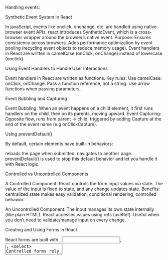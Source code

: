 

Handling events:

Synthetic Event System in React

In javaScript, events like onclick, onchange, etc. are handled using native browser event APIs.
react introduces SyntheticEvent, which is a cross-browser wrapper around the browser’s native event.
Purpose:
Ensures consistency across browsers.
Adds performance optimization by event pooling (recycling event objects to reduce memory usage).
Event handlers in React are written in camelCase (onClick, onChange) instead of lowercase (onclick).

Using Event Handlers to Handle User Interactions

Event handlers in React are written as functions.
Key rules:
Use camelCase: onClick, onChange.
Pass a function reference, not a string.
Use arrow functions when passing parameters.

Event Bubbling and Capturing

Event Bubbling: When an event happens on a child element, it first runs handlers on the child, then on its parents, moving upward.
Event Capturing: Opposite flow, runs from parent → child, triggered by adding Capture at the end of the event name (e.g onClickCapture).

Using preventDefault()

By default, certain elements have built-in behaviors:
<form> reloads the page when submitted.
<a> navigates to another page.
preventDefault() is used to stop this default behavior and let you handle it with React logic.


Controlled vs Uncontrolled Components

A Controlled Component:
React controls the form input values via state.
The value of the input is fixed to state, and any change updates state.
Benefits: centralized state makes easy validation, conditional rendering, controlled behavior.

An Uncontrolled Component:
The input manages its own state internally (like plain HTML).
React accesses values using refs (useRef).
Useful when you don’t need to validate/manage input on every change.

Creating and Using Forms in React

React forms are built with <form>, <input>, <textarea>, <select>
Controlled forms rely on state management with useState.
use onChange to update state in real time.

Validation of Form Data
Validation ensures users provide correct input before submission.
Can be basic (empty fields, length checks) or advanced (regex for email, password rules).
Done inside the onSubmit handler or in real-time during onChange.
>>>>>>> 56834f207fb3283ec69f9b1fa39c6170b7c62769
